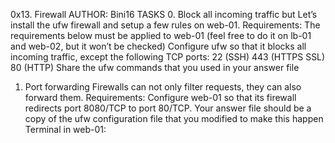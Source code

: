 0x13. Firewall
AUTHOR: Bini16
TASKS
0. Block all incoming traffic but
Let’s install the ufw firewall and setup a few rules on web-01.
Requirements:
The requirements below must be applied to web-01 (feel free to do it on lb-01 and web-02, but it won’t be checked)
Configure ufw so that it blocks all incoming traffic, except the following TCP ports:
22 (SSH)
443 (HTTPS SSL)
80 (HTTP)
Share the ufw commands that you used in your answer file
1. Port forwarding
Firewalls can not only filter requests, they can also forward them.
Requirements:
Configure web-01 so that its firewall redirects port 8080/TCP to port 80/TCP.
Your answer file should be a copy of the ufw configuration file that you modified to make this happen
Terminal in web-01:

